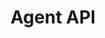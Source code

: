 ---
title: "Agent API"
version: "0.3"
type: "api-reference"
menu: 
    agent_api: 
        identifier: "API Reference"
    agent_api_reference:
        identifier: "0.3"
desc: "Embed a mobile chat window in an Android application."
color: "#ee5201"
---